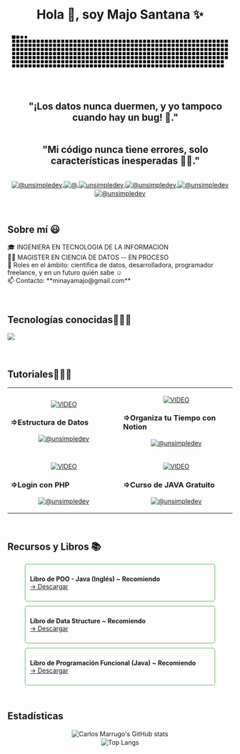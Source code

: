 <!-- Banner -->
<!--<img src="Imagenes/127.0.0.1.jpg" alt="Banner" width="100%">-->

<h1 align="center">Hola 👋, soy Majo Santana  ✨</h1>

<!--- snake -->
<div align="center">
  <img  src="https://github.com/1999AZZAR/1999AZZAR/blob/readme/resources/img/grid-snake.svg"
       alt="snake" /></a>
</div>


<!--h2 without bottom border-->
<div id="user-content-toc">
  <ul align="center">
    <summary><h2 style="display: inline-block">"¡Los datos nunca duermen, y yo tampoco cuando hay un bug! 🐛."
</h2></summary>
        <summary><h2 style="display: inline-block">
"Mi código nunca tiene errores, solo características inesperadas 🧑‍💻."</h2></summary>
  </ul>
</div>


<p align="center">
  <a href="https://www.youtube.com/@ProgramacionCMV-sb3zx/featured" target="blank">
    <img align="center" src="https://img.shields.io/badge/YouTube-FF0000?style=for-the-badge&logo=youtube&logoColor=white" alt="@unsimpledev" />
  </a>
  <a href="https://www.tiktok.com/@carlos.dev_&_r=1" target="blank">
    <img align="center" src="https://img.shields.io/badge/TikTok-000000?style=for-the-badge&logo=tiktok&logoColor=white" alt="@" />
  </a>
  <a href="https://www.facebook.com/profile.php?id=100092378391816&mibextid=ZbWKwL" target="blank">
    <img align="center" src="https://img.shields.io/badge/Facebook-007BFF?style=for-the-badge&logo=facebook&logoColor=white" alt="unsimpledev" />
  </a>
  <a href="mailto:marrugovargascarlos@gmail.com" target="blank">
    <img align="center" src="https://img.shields.io/badge/Gmail-4CAF50?style=for-the-badge&logo=gmail&logoColor=white" alt="@unsimpledev" />
  </a>
  <a href="https://www.linkedin.com/in/carlos-marrugo-701261283/" target="blank">
    <img align="center" src="https://img.shields.io/badge/Linkedin-007BFF?style=for-the-badge&logo=linkedin&logoColor=black" alt="@unsimpledev" />
  </a>
  <a href="https://discord.gg/dCxbVP8P" target="blank">
    <img align="center" src="https://img.shields.io/badge/Discord-4CAF50?style=for-the-badge&logo=discord&logoColor=black" alt="@unsimpledev" />
  </a>
</p>

<br>

<h2 align="left">Sobre mí 😃</h2>
<p align="left">
  🎓 INGENIERA EN TECNOLOGIA DE LA INFORMACION<br>
  👩‍💻 MAGISTER EN CIENCIA DE DATOS -- EN PROCESO<br>
  📝 Roles en el ámbito: cientifica de datos, desarrolladora, programador freelance, y en un futuro quién sabe ☺️<br>
  📫 Contacto: **minayamajo@gmail.com**
</p>
 
<br>

<h2 align="left">Tecnologías conocidas👨🏻‍💻</h2>
<p align="left">
  <a href="https://skillicons.dev">
    <img src="https://skillicons.dev/icons?i=c,cs,cpp,java,php,py,css,html,js,nodejs,mysql,sqlite,git,github,vscode,ps&perline=12" />
  </a>
</p>

<br>

<h2 align="left">Tutoriales👨🏻‍💻</h2>
<table align="center">
  <tr>
    <td width="50%" align="center">
      <p align="center">
        <a href="https://www.youtube.com/watch?v=u3J-fe4UFsA&t=584s" title="Ver Video">
          <img align="center" width="90%" src="Imagenes/Busqueda Binaria ED.png" alt="VIDEO" />
        </a>
      </p>
      <p align="center">
        <h3 align="left">=>Estructura de Datos</h3>
        <a href="https://www.youtube.com/watch?v=u3J-fe4UFsA&t=584s" target="blank">
          <img align="center" src="https://img.shields.io/badge/Ver Video-FF0000?style=for-the-badge&logo=youtube&logoColor=white" alt="@unsimpledev" />
        </a>
      </p>
    </td>
    <td width="50%" align="center">
      <p align="center">
        <a href="https://www.youtube.com/watch?v=E34gH1vP3iw&list=PLA96kRUo8UuCNHV-382S9bsrgbCSe52Od&index=1&t=179s" title="Ver Video">
          <img align="center" width="90%" src="Imagenes/Notion Miniatura.png" alt="VIDEO" />
        </a>
      </p>
      <p align="center">
        <h3 align="left">=>Organiza tu Tiempo con Notion</h3>
        <a href="https://www.youtube.com/watch?v=E34gH1vP3iw&list=PLA96kRUo8UuCNHV-382S9bsrgbCSe52Od&index=1&t=179s" target="blank">
          <img align="center" src="https://img.shields.io/badge/Ver Video-FF0000?style=for-the-badge&logo=youtube&logoColor=white" alt="@unsimpledev" />
        </a>
      </p>
    </td>
  </tr>
  <tr>
    <td width="50%" align="center">
      <p align="center">
        <a href="https://www.youtube.com/watch?v=EE23Koza6_w&t=10s" title="Ver Video">
          <img align="center" width="90%" src="Imagenes/PHP LOGIN P1.png" alt="VIDEO" />
        </a>
      </p>
      <p align="center">        
        <h3 align="left">=>Login con PHP</h3>
        <a href="https://www.youtube.com/watch?v=EE23Koza6_w&t=10s" target="blank">
          <img align="center" src="https://img.shields.io/badge/Ver Video-FF0000?style=for-the-badge&logo=youtube&logoColor=white" alt="@unsimpledev" />
        </a>
      </p>
    </td>
    <td width="50%" align="center">
      <p align="center">
        <a href="https://www.youtube.com/watch?v=BASwKN-t_Jc&t=4s" title="Ver Video">
          <img align="center" width="90%" src="Imagenes/JAVA 0 INTRO 1.png" alt="VIDEO" />
        </a>
      </p>
      <p align="center">
        <h3 align="left">=>Curso de JAVA Gratuito</h3>
        <a href="https://www.youtube.com/watch?v=BASwKN-t_Jc&t=4s" target="blank">
          <img align="center" src="https://img.shields.io/badge/Ver Curso-FF0000?style=for-the-badge&logo=youtube&logoColor=white" alt="@unsimpledev" />
        </a>
      </p>
    </td>
  </tr>
</table>

<br>

<h2 align="left">Recursos y Libros 📚</h2>
<div align="center">
  <div style="border: 1px solid #4CAF50; border-radius: 5px; padding: 10px; margin-bottom: 10px; width: 80%;">
    <p align="left">
      <strong>Libro de POO - Java (Inglés) ~ Recomiendo</strong><br>
      <a href="https://www.ms.sapientia.ro/~manyi/teaching/oop/oop_java.pdf" target="blank">-> Descargar</a>
    </p>
  </div>
  <div style="border: 1px solid #4CAF50; border-radius: 5px; padding: 10px; margin-bottom: 10px; width: 80%;">
    <p align="left">
      <strong>Libro de Data Structure ~ Recomiendo</strong><br>
      <a href="https://dl.ebooksworld.ir/motoman/Wiley.Data.Structures.and.Algorithms.in.Java.6th.Edition.www.EBooksWorld.ir.pdf" target="blank">-> Descargar</a>
    </p>
  </div>
  <div style="border: 1px solid #4CAF50; border-radius: 5px; padding: 10px; margin-bottom: 10px; width: 80%;">
    <p align="left">
      <strong>Libro de Programación Funcional (Java) ~ Recomiendo</strong><br>
      <a href="https://github.com/sergarb1/JavaFuncional/blob/master/Java%20-%20Programacion%20Funcional.pdf" target="blank">-> Descargar</a>
    </p>
  </div>
</div>

<br>

<!-- Puedes agregar más secciones según sea necesario -->
<!-- Por ejemplo, si deseas incluir estadísticas de GitHub -->
<h2 align="left">Estadísticas</h2>
<p align="center">
  <img align="center" src="https://github-readme-stats.vercel.app/api?username=Carlos-Marrugo&show_icons=true&theme=dark" alt="Carlos Marrugo's GitHub stats" />
  <br>
  <img align="center" src="https://github-readme-stats.vercel.app/api/top-langs/?username=Carlos-Marrugo&layout=compact&theme=dark" alt="Top Langs" />
</p>


